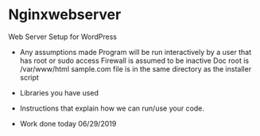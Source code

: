 # Nginxwebserver
Web Server Setup for WordPress

- Any assumptions made
  Program will be run interactively by a user that has root or sudo access
  Firewall is assumed to be inactive
  Doc root is /var/www/html
  sample.com file is in the same directory as the installer script

- Libraries you have used
- Instructions that explain how we can run/use your code.


- Work done today 06/29/2019
